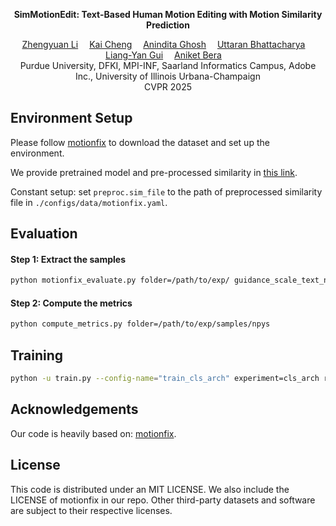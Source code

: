 <p align="center">
<strong>SimMotionEdit: Text-Based Human Motion Editing with Motion Similarity Prediction</strong></h1>
  <p align="center">
    <a href='https://scholar.google.com/citations?user=HXN7DNoAAAAJ' target='_blank'>Zhengyuan Li</a>&emsp;
    <a href='https://scholar.google.com/citations?user=uF17d-wAAAAJ' target='_blank'>Kai Cheng</a>&emsp;
    <a href='https://people.mpi-inf.mpg.de/~anghosh/' target='_blank'>Anindita Ghosh</a>&emsp;
    <a href='https://uttaranb127.github.io/' target='_blank'>Uttaran Bhattacharya</a>&emsp;
    <a href='https://cs.illinois.edu/about/people/faculty/lgui' target='_blank'>Liang-Yan Gui</a>&emsp;
    <a href='https://www.cs.purdue.edu/homes/ab/' target='_blank'>Aniket Bera</a>&emsp;
    <br>
    Purdue University, DFKI, MPI-INF, Saarland Informatics Campus, Adobe Inc., University of Illinois Urbana-Champaign
    <br>
    CVPR 2025
  </p>
</p>

## Environment Setup
Please follow [motionfix](https://github.com/atnikos/motionfix) to download the dataset and set up the environment.

We provide pretrained model and pre-processed similarity in [this link](https://drive.google.com/drive/folders/1LjiKVjDHqOEnykZMP3ZiTJEz_EY-TqC3?usp=sharing).

Constant setup: set `preproc.sim_file` to the path of preprocessed similarity file in `./configs/data/motionfix.yaml`.

## Evaluation

#### Step 1: Extract the samples
```bash
python motionfix_evaluate.py folder=/path/to/exp/ guidance_scale_text_n_motion=2.0 guidance_scale_motion=2.0 data=motionfix
```

#### Step 2: Compute the metrics
```bash
python compute_metrics.py folder=/path/to/exp/samples/npys
```

## Training
```bash
python -u train.py --config-name="train_cls_arch" experiment=cls_arch run_id=no_text
```

## Acknowledgements
Our code is heavily based on: [motionfix](https://github.com/atnikos/motionfix). 

## License
This code is distributed under an MIT LICENSE. We also include the LICENSE of motionfix in our repo. Other third-party datasets and software are subject to their respective licenses.
